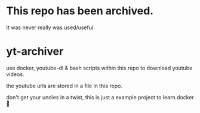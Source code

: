 
# This repo has been archived.
It was never really was used/useful.

# yt-archiver

use docker, youtube-dl & bash scripts within this repo to download youtube videos.

the youtube urls are stored in a file in this repo.

don't get your undies in a twist, this is just a example project to learn docker :shrug:

